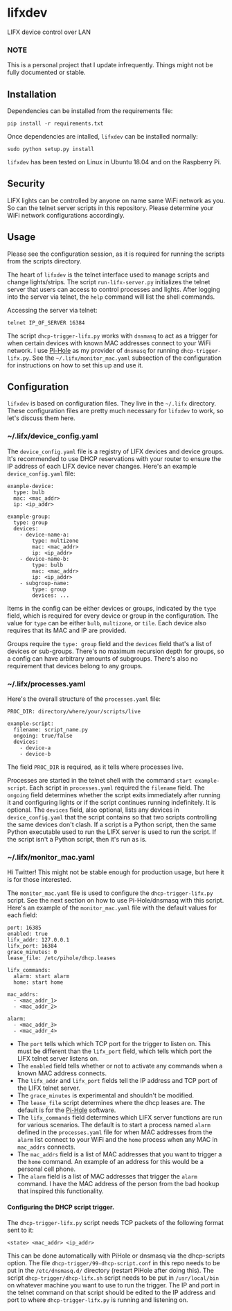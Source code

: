 # lifxdev
LIFX device control over LAN

### NOTE
This is a personal project that I update infrequently. Things might not be
fully documented or stable.

## Installation

Dependencies can be installed from the requirements file:

```
pip install -r requirements.txt
```

Once dependencies are intalled, `lifxdev` can be installed normally:

```
sudo python setup.py install
```

`lifxdev` has been tested on Linux in Ubuntu 18.04 and on the Raspberry Pi.

## Security

LIFX lights can be controlled by anyone on name same WiFi network as you. So
can the telnet server scripts in this repository. Please determine your WiFi
network configurations accordingly.

## Usage

Please see the configuration session, as it is required for running the scripts
from the scripts directory.

The heart of `lifxdev` is the telnet interface used to manage scripts and
change lights/strips. The script `run-lifx-server.py` initializes the telnet
server that users can access to control processes and lights. After logging
into the server via telnet, the `help` command will list the shell commands.

Accessing the server via telnet:

```
telnet IP_OF_SERVER 16384
```

The script `dhcp-trigger-lifx.py` works with `dnsmasq` to act as a trigger for
when certain devices with known MAC addresses connect to your WiFi network. I
use [Pi-Hole](https://pi-hole.net/) as my provider of `dnsmasq` for running
`dhcp-trigger-lifx.py`. See the `~/.lifx/monitor_mac.yaml` subsection of the
configuration for instructions on how to set this up and use it.

## Configuration

`lifxdev` is based on configuration files. They live in the `~/.lifx`
directory. These configuration files are pretty much necessary for `lifxdev` to
work, so let's discuss them here.

### ~/.lifx/device_config.yaml

The `device_config.yaml` file is a registry of LIFX devices and device groups.
It's recommended to use DHCP reservations with your router to ensure the IP
address of each LIFX device never changes. Here's an example
`device_config.yaml` file:

```
example-device:
  type: bulb
  mac: <mac_addr>
  ip: <ip_addr>

example-group:
  type: group
  devices:
    - device-name-a:
        type: multizone
        mac: <mac_addr>
        ip: <ip_addr>
    - device-name-b:
        type: bulb
        mac: <mac_addr>
        ip: <ip_addr>
    - subgroup-name:
        type: group
        devices: ...
```

Items in the config can be either devices or groups, indicated by the `type`
field, which is required for every device or group in the configuration. The
value for `type` can be either `bulb`, `multizone`, or `tile`. Each device also
requires that its MAC and IP are provided.

Groups require the `type: group` field and the `devices` field that's a list of
devices or sub-groups. There's no maximum recursion depth for groups, so a
config can have arbitrary amounts of subgroups. There's also no requirement
that devices belong to any groups.

### ~/.lifx/processes.yaml

Here's the overall structure of the `processes.yaml` file:

```
PROC_DIR: directory/where/your/scripts/live

example-script:
  filename: script_name.py
  ongoing: true/false
  devices:
    - device-a
    - device-b
```

The field `PROC_DIR` is required, as it tells where processes live.

Processes are started in the telnet shell with the command
`start example-script`. Each script in `processes.yaml` required the
`filename` field. The `ongoing` field determines whether the script exits
immediately after running it and configuring lights or if the script continues
running indefinitely. It is optional. The `devices` field, also optional,
lists any devices in `device_config.yaml` that the script contains so that two
scripts controlling the same devices don't clash. If a script is a Python
script, then the same Python executable used to run the LIFX server is used to
run the script. If the script isn't a Python script, then it's run as is.

### ~/.lifx/monitor_mac.yaml

Hi Twitter! This might not be stable enough for production usage, but here it
is for those interested.

The `monitor_mac.yaml` file is used to configure the `dhcp-trigger-lifx.py`
script. See the next section on how to use Pi-Hole/dnsmasq with this script.
Here's an example of the `monitor_mac.yaml` file with the default values for
each field:

```
port: 16385
enabled: true
lifx_addr: 127.0.0.1
lifx_port: 16384
grace_minutes: 0
lease_file: /etc/pihole/dhcp.leases

lifx_commands:
  alarm: start alarm
  home: start home

mac_addrs:
  - <mac_addr_1>
  - <mac_addr_2>

alarm:
  - <mac_addr_3>
  - <mac_addr_4>
```

* The `port` tells which which TCP port for the trigger to listen on. This must
be different than the `lifx_port` field, which tells which port the LIFX telnet
server listens on.
* The `enabled` field tells whether or not to activate any commands when a
known MAC address connects.
* The `lifx_addr` and `lifx_port` fields tell the IP address and TCP port of
the LIFX telnet server.
* The `grace_minutes` is experimental and shouldn't be modified.
* The `lease_file` script determines where the dhcp leases are. The default is
for the [Pi-Hole](https://pi-hole.net/) software.
* The `lifx_commands` field determines which LIFX server functions are run for
various scenarios. The default is to start a process named `alarm` defined in
the `processes.yaml` file for when MAC addresses from the `alarm` list connect
to your WiFi and the `home` process when any MAC in `mac_addrs` connects.
* The `mac_addrs` field is a list of MAC addresses that you want to trigger a
the `home` command. An example of an address for this would be a personal cell
phone.
* The `alarm` field is a list of MAC addresses that trigger the `alarm`
command. I have the MAC address of the person from the bad hookup that inspired
this functionality.

#### Configuring the DHCP script trigger.

The `dhcp-trigger-lifx.py` script needs TCP packets of the following format
sent to it:

```
<state> <mac_addr> <ip_addr>
```

This can be done automatically with PiHole or dnsmasq via the dhcp-scripts
option. The file `dhcp-trigger/99-dhcp-script.conf` in this repo needs to be
put in the `/etc/dnsmasq.d/` directory (restart PiHole after doing this). The
script `dhcp-trigger/dhcp-lifx.sh` script needs to be put in `/usr/local/bin`
on whatever machine you want to use to run the trigger. The IP and port in the
telnet command on that script should be edited to the IP address and port to
where `dhcp-trigger-lifx.py` is running and listening on.
